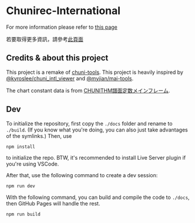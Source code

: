 # Chunirec-International

For more information please refer to [this page](https://mango0908.github.io/chunirec-international/?lang=en_US)

若要取得更多資訊，請參考[此頁面](https://mango0908.github.io/chunirec-international/?lang=zh_TW)

## Credits & about this project

This project is a remake of [chuni-tools](https://github.com/Dogeon188/chuni-tools).
This project is heavily inspired by [@kyroslee/chuni_intl_viewer](https://github.com/kyroslee/chuni_intl_viewer) and [@myjian/mai-tools](https://github.com/myjian/mai-tools).

The chart constant data is from [CHUNITHM譜面定数メインフレーム](https://twitter.com/RCMF_chunithm).

## Dev

To initialize the repository, first copy the `./docs` folder and rename to `./build`. (If you know what you're doing, you can also just take advantages of the symlinks.) Then, use

```sh
npm install
```

to initialize the repo. BTW, it's recommended to install Live Server plugin if you're using VSCode.

After that, use the following command to create a dev session:

```sh
npm run dev
```

With the following command, you can build and compile the code to `./docs`, then GitHub Pages will handle the rest.

```sh
npm run build
```
